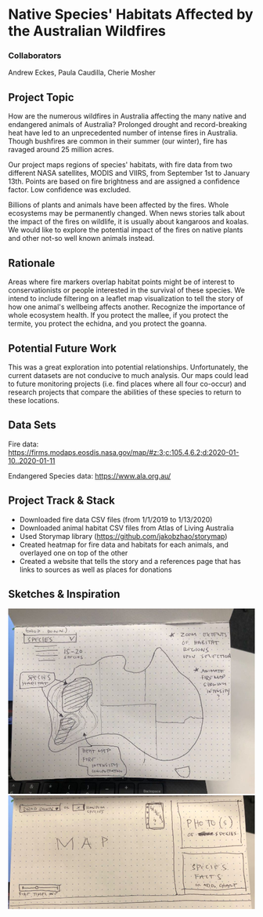 # Native Species' Habitats Affected by the Australian Wildfires

### Collaborators
Andrew Eckes, Paula Caudilla, Cherie Mosher


## Project Topic
How are the numerous wildfires in Australia affecting the many native and endangered animals of Australia? Prolonged drought and record-breaking heat have led to an unprecedented number of intense fires in Australia.  Though bushfires are common in their summer (our winter), fire has ravaged around 25 million acres.  

Our project maps regions of species' habitats, with fire data from two different NASA satellites, MODIS and VIIRS, from September 1st to January 13th. Points are based on fire brightness and are assigned a confidence factor.  Low confidence was excluded.  

Billions of plants and animals have been affected by the fires. Whole ecosystems may be permanently changed. When news stories talk about the impact of the fires on wildlife, it is usually about kangaroos and koalas. We would like to explore the potential impact of the fires on native plants and other not-so well known animals instead.


## Rationale 
Areas where fire markers overlap habitat points might be of interest to conservationists or people interested in the survival of these species. We intend to include filtering on a leaflet map visualization to tell the story of how one animal's wellbeing affects another. Recognize the importance of whole ecosystem health. If you protect the mallee, if you protect the termite, you protect the echidna, and you protect the goanna.

## Potential Future Work

This was a great exploration into potential relationships.  Unfortunately, the current datasets are not conducive to much analysis.  Our maps could lead to future monitoring projects (i.e. find places where all four co-occur) and research projects that compare the abilities of these species to return to these locations.


## Data Sets
Fire data: 
https://firms.modaps.eosdis.nasa.gov/map/#z:3;c:105.4,6.2;d:2020-01-10..2020-01-11

Endangered Species data: 
https://www.ala.org.au/


## Project Track & Stack
* Downloaded fire data CSV files (from 1/1/2019 to 1/13/2020)
* Downloaded animal habitat CSV files from Atlas of Living Australia
* Used Storymap library (https://github.com/jakobzhao/storymap)
* Created heatmap for fire data and habitats for each animals, and overlayed one on top of the other 
* Created a website that tells the story and a references page that has links to sources as well as places for donations


## Sketches & Inspiration

![sketch1](https://github.com/pcaudilla/Group_Project_2/blob/master/images/plan_sketch.jpg)
![sketch1](https://github.com/pcaudilla/Group_Project_2/blob/master/images/sketch2.jpg)





